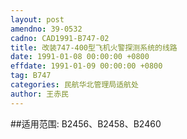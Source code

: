 ```yaml
---
layout: post
amendno: 39-0532
cadno: CAD1991-B747-02
title: 改装747-400型飞机火警探测系统的线路
date: 1991-01-08 00:00:00 +0800
effdate: 1991-01-09 00:00:00 +0800
tag: B747
categories: 民航华北管理局适航处
author: 王赤民
---
```


##适用范围:
B2456、B2458、B2460

